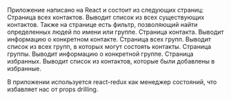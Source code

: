 Приложение написано на React и состоит из следующих страниц:
Страница всех контактов. Выводит список из всех существующих контактов. Также на странице есть фильтр, позволяющий найти определенных людей по имени или группе.
Страница контакта. Выводит информацию о конкретном контакте.
Страница всех групп. Выводит список из всех групп, в которых могут состоять контакты.
Страница группы. Выводит информацию о конкретной группе.
Страница избранных. Выводит список из контактов, которые были добавлены в избранные.

В приложении используется react-redux как менеджер состояний, что избавляет нас от props drilling.